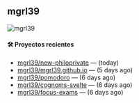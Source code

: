 ## mgrl39 
<p align="left"> <img src="https://komarev.com/ghpvc/?username=mgrbl&label=Profile%20views&color=0e75b6&style=flat" alt="mgrl39" /> </p>












#### 🛠 Proyectos recientes

- [mgrl39/new-philoprivate](https://github.com/mgrl39/new-philoprivate) —  (today)
- [mgrl39/mgrl39.github.io](https://github.com/mgrl39/mgrl39.github.io) —  (5 days ago)
- [mgrl39/pomodoro](https://github.com/mgrl39/pomodoro) —  (6 days ago)
- [mgrl39/cognoms-svelte](https://github.com/mgrl39/cognoms-svelte) —  (6 days ago)
- [mgrl39/focus-exams](https://github.com/mgrl39/focus-exams) —  (6 days ago)





